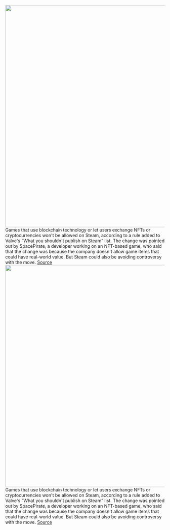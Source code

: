<img src='https://cdn.vox-cdn.com/thumbor/cI6jlkWomB7ugO-6_RvMgj0glo4=/0x0:1820x1213/1200x800/filters:focal(765x462:1055x752)/cdn.vox-cdn.com/uploads/chorus_image/image/70000612/acastro_180509_1777_steam_0001.0.0.jpg' width='700px' /><br/>
Games that use blockchain technology or let users exchange NFTs or cryptocurrencies won't be allowed on Steam, according to a rule added to Valve's “What you shouldn't publish on Steam” list. The change was pointed out by SpacePirate, a developer working on an NFT-based game, who said that the change was because the company doesn't allow game items that could have real-world value. But Steam could also be avoiding controversy with the move.
<a href='https://www.theverge.com/2021/10/15/22728425/valve-steam-blockchain-nft-crypto-ban-games-age-of-rust'> Source <a/><img src='https://cdn.vox-cdn.com/thumbor/cI6jlkWomB7ugO-6_RvMgj0glo4=/0x0:1820x1213/1200x800/filters:focal(765x462:1055x752)/cdn.vox-cdn.com/uploads/chorus_image/image/70000612/acastro_180509_1777_steam_0001.0.0.jpg' width='700px' /><br/>
Games that use blockchain technology or let users exchange NFTs or cryptocurrencies won't be allowed on Steam, according to a rule added to Valve's “What you shouldn't publish on Steam” list. The change was pointed out by SpacePirate, a developer working on an NFT-based game, who said that the change was because the company doesn't allow game items that could have real-world value. But Steam could also be avoiding controversy with the move.
<a href='https://www.theverge.com/2021/10/15/22728425/valve-steam-blockchain-nft-crypto-ban-games-age-of-rust'> Source <a/>